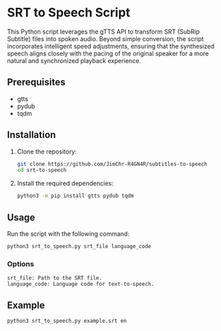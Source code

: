 # SRT to Speech Script

This Python script leverages the gTTS API to transform SRT (SubRip Subtitle) files into spoken audio. Beyond simple conversion, the script incorporates intelligent speed adjustments, ensuring that the synthesized speech aligns closely with the pacing of the original speaker for a more natural and synchronized playback experience. 

## Prerequisites
- gtts
- pydub
- tqdm

## Installation

1. Clone the repository:

    ```bash
    git clone https://github.com/JimChr-R4GN4R/subtitles-to-speech
    cd srt-to-speech
    ```

2. Install the required dependencies:

    ```bash
    python3 -m pip install gtts pydub tqdm
    ```

## Usage

Run the script with the following command:

```bash
python3 srt_to_speech.py srt_file language_code
```

### Options
    srt_file: Path to the SRT file.
    language_code: Language code for text-to-speech.

## Example
```bash
python3 srt_to_speech.py example.srt en
```
